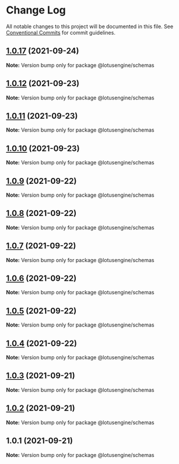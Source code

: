 # Change Log

All notable changes to this project will be documented in this file.
See [Conventional Commits](https://conventionalcommits.org) for commit guidelines.

## [1.0.17](https://github.com/lotusengine/sdk/compare/v1.0.16...v1.0.17) (2021-09-24)

**Note:** Version bump only for package @lotusengine/schemas





## [1.0.12](https://github.com/lotusengine/sdk/compare/@lotusengine/schemas@1.0.11...@lotusengine/schemas@1.0.12) (2021-09-23)

**Note:** Version bump only for package @lotusengine/schemas





## [1.0.11](https://github.com/lotusengine/sdk/compare/@lotusengine/schemas@1.0.10...@lotusengine/schemas@1.0.11) (2021-09-23)

**Note:** Version bump only for package @lotusengine/schemas





## [1.0.10](https://github.com/lotusengine/sdk/compare/@lotusengine/schemas@1.0.9...@lotusengine/schemas@1.0.10) (2021-09-23)

**Note:** Version bump only for package @lotusengine/schemas





## [1.0.9](https://github.com/lotusengine/lotusengine/compare/@lotusengine/schemas@1.0.8...@lotusengine/schemas@1.0.9) (2021-09-22)

**Note:** Version bump only for package @lotusengine/schemas





## [1.0.8](https://github.com/lotusengine/lotusengine/compare/@lotusengine/schemas@1.0.7...@lotusengine/schemas@1.0.8) (2021-09-22)

**Note:** Version bump only for package @lotusengine/schemas





## [1.0.7](https://github.com/lotusengine/lotusengine/compare/@lotusengine/schemas@1.0.6...@lotusengine/schemas@1.0.7) (2021-09-22)

**Note:** Version bump only for package @lotusengine/schemas





## [1.0.6](https://github.com/lotusengine/lotusengine/compare/@lotusengine/schemas@1.0.5...@lotusengine/schemas@1.0.6) (2021-09-22)

**Note:** Version bump only for package @lotusengine/schemas





## [1.0.5](https://github.com/lotusengine/lotusengine/compare/@lotusengine/schemas@1.0.4...@lotusengine/schemas@1.0.5) (2021-09-22)

**Note:** Version bump only for package @lotusengine/schemas





## [1.0.4](https://github.com/lotusengine/lotusengine/compare/@lotusengine/schemas@1.0.3...@lotusengine/schemas@1.0.4) (2021-09-22)

**Note:** Version bump only for package @lotusengine/schemas





## [1.0.3](https://github.com/lotusengine/lotusengine/compare/@lotusengine/schemas@1.0.2...@lotusengine/schemas@1.0.3) (2021-09-21)

**Note:** Version bump only for package @lotusengine/schemas





## [1.0.2](https://github.com/lotusengine/lotusengine/compare/@lotusengine/schemas@1.0.1...@lotusengine/schemas@1.0.2) (2021-09-21)

**Note:** Version bump only for package @lotusengine/schemas





## 1.0.1 (2021-09-21)

**Note:** Version bump only for package @lotusengine/schemas

